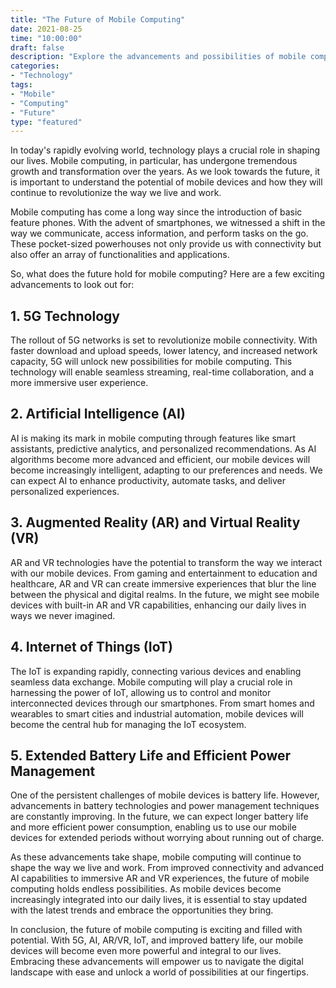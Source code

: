 ```yaml
--- 
title: "The Future of Mobile Computing" 
date: 2021-08-25
time: "10:00:00"
draft: false
description: "Explore the advancements and possibilities of mobile computing in the coming years."
categories:
- "Technology"
tags:
- "Mobile"
- "Computing"
- "Future"
type: "featured"
---
```


In today's rapidly evolving world, technology plays a crucial role in shaping our lives. Mobile computing, in particular, has undergone tremendous growth and transformation over the years. As we look towards the future, it is important to understand the potential of mobile devices and how they will continue to revolutionize the way we live and work.

Mobile computing has come a long way since the introduction of basic feature phones. With the advent of smartphones, we witnessed a shift in the way we communicate, access information, and perform tasks on the go. These pocket-sized powerhouses not only provide us with connectivity but also offer an array of functionalities and applications.

So, what does the future hold for mobile computing? Here are a few exciting advancements to look out for:

## 1. 5G Technology

The rollout of 5G networks is set to revolutionize mobile connectivity. With faster download and upload speeds, lower latency, and increased network capacity, 5G will unlock new possibilities for mobile computing. This technology will enable seamless streaming, real-time collaboration, and a more immersive user experience.

## 2. Artificial Intelligence (AI)

AI is making its mark in mobile computing through features like smart assistants, predictive analytics, and personalized recommendations. As AI algorithms become more advanced and efficient, our mobile devices will become increasingly intelligent, adapting to our preferences and needs. We can expect AI to enhance productivity, automate tasks, and deliver personalized experiences.

## 3. Augmented Reality (AR) and Virtual Reality (VR)

AR and VR technologies have the potential to transform the way we interact with our mobile devices. From gaming and entertainment to education and healthcare, AR and VR can create immersive experiences that blur the line between the physical and digital realms. In the future, we might see mobile devices with built-in AR and VR capabilities, enhancing our daily lives in ways we never imagined.

## 4. Internet of Things (IoT)

The IoT is expanding rapidly, connecting various devices and enabling seamless data exchange. Mobile computing will play a crucial role in harnessing the power of IoT, allowing us to control and monitor interconnected devices through our smartphones. From smart homes and wearables to smart cities and industrial automation, mobile devices will become the central hub for managing the IoT ecosystem.

## 5. Extended Battery Life and Efficient Power Management

One of the persistent challenges of mobile devices is battery life. However, advancements in battery technologies and power management techniques are constantly improving. In the future, we can expect longer battery life and more efficient power consumption, enabling us to use our mobile devices for extended periods without worrying about running out of charge.

As these advancements take shape, mobile computing will continue to shape the way we live and work. From improved connectivity and advanced AI capabilities to immersive AR and VR experiences, the future of mobile computing holds endless possibilities. As mobile devices become increasingly integrated into our daily lives, it is essential to stay updated with the latest trends and embrace the opportunities they bring.

In conclusion, the future of mobile computing is exciting and filled with potential. With 5G, AI, AR/VR, IoT, and improved battery life, our mobile devices will become even more powerful and integral to our lives. Embracing these advancements will empower us to navigate the digital landscape with ease and unlock a world of possibilities at our fingertips.
